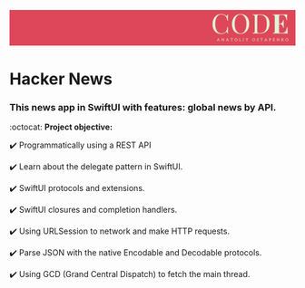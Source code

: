 ![Image](https://github.com/AnatoliyOstapenko/Hacker-News/blob/main/Hacker%20News/Assets.xcassets/CODE256.imageset/CODE256.png)

# Hacker News

### This news app in SwiftUI with features: global news by API.

:octocat:  **Project objective:**

:heavy_check_mark: Programmatically using a REST API 

:heavy_check_mark: Learn about the delegate pattern in SwiftUI. 

:heavy_check_mark: SwiftUI protocols and extensions. 

:heavy_check_mark: SwiftUI closures and completion handlers. 

:heavy_check_mark: Using URLSession to network and make HTTP requests. 

:heavy_check_mark: Parse JSON with the native Encodable and Decodable protocols. 

:heavy_check_mark: Using GCD (Grand Central Dispatch) to fetch the main thread. 


